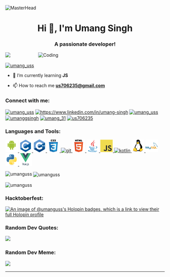 ![MasterHead](https://user-images.githubusercontent.com/74038190/241765440-80728820-e06b-4f96-9c9e-9df46f0cc0a5.gif)
<h1 align="center">Hi 👋, I'm Umang Singh</h1>
<h3 align="center">A passionate developer!</h3>
<img align="right" alt="Coding" width="400" src="https://cdn.dribbble.com/users/1162077/screenshots/3848914/programmer.gif">

[![](https://visitcount.itsvg.in/api?id=umanguss&icon=0&color=0)](https://visitcount.itsvg.in)

<p align="left"> <a href="https://twitter.com/umang_uss" target="blank"><img src="https://img.shields.io/twitter/follow/umang_uss?logo=twitter&style=for-the-badge" alt="umang_uss" /></a> </p>

- 🌱 I’m currently learning **JS**

- 📫 How to reach me **us706235@gmail.com**

<h3 align="left">Connect with me:</h3>
<p align="left">
<a href="https://twitter.com/umang_uss" target="blank"><img align="center" src="https://raw.githubusercontent.com/rahuldkjain/github-profile-readme-generator/master/src/images/icons/Social/twitter.svg" alt="umang_uss" height="30" width="40" /></a>
<a href="https://linkedin.com/in/https://www.linkedin.com/in/umang-singh" target="blank"><img align="center" src="https://raw.githubusercontent.com/rahuldkjain/github-profile-readme-generator/master/src/images/icons/Social/linked-in-alt.svg" alt="https://www.linkedin.com/in/umang-singh" height="30" width="40" /></a>
<a href="https://instagram.com/umang_uss" target="blank"><img align="center" src="https://raw.githubusercontent.com/rahuldkjain/github-profile-readme-generator/master/src/images/icons/Social/instagram.svg" alt="umang_uss" height="30" width="40" /></a>
<a href="https://www.hackerrank.com/umanggsingh" target="blank"><img align="center" src="https://raw.githubusercontent.com/rahuldkjain/github-profile-readme-generator/master/src/images/icons/Social/hackerrank.svg" alt="umanggsingh" height="30" width="40" /></a>
<a href="https://www.leetcode.com/umang_31" target="blank"><img align="center" src="https://raw.githubusercontent.com/rahuldkjain/github-profile-readme-generator/master/src/images/icons/Social/leet-code.svg" alt="umang_31" height="30" width="40" /></a>
<a href="https://auth.geeksforgeeks.org/user/us706235" target="blank"><img align="center" src="https://raw.githubusercontent.com/rahuldkjain/github-profile-readme-generator/master/src/images/icons/Social/geeks-for-geeks.svg" alt="us706235" height="30" width="40" /></a>
</p>

<h3 align="left">Languages and Tools:</h3>
<p align="left"> <a href="https://developer.android.com" target="_blank" rel="noreferrer"> <img src="https://raw.githubusercontent.com/devicons/devicon/master/icons/android/android-original-wordmark.svg" alt="android" width="40" height="40"/> </a> <a href="https://www.cprogramming.com/" target="_blank" rel="noreferrer"> <img src="https://raw.githubusercontent.com/devicons/devicon/master/icons/c/c-original.svg" alt="c" width="40" height="40"/> </a> <a href="https://www.w3schools.com/cpp/" target="_blank" rel="noreferrer"> <img src="https://raw.githubusercontent.com/devicons/devicon/master/icons/cplusplus/cplusplus-original.svg" alt="cplusplus" width="40" height="40"/> </a> <a href="https://www.w3schools.com/css/" target="_blank" rel="noreferrer"> <img src="https://raw.githubusercontent.com/devicons/devicon/master/icons/css3/css3-original-wordmark.svg" alt="css3" width="40" height="40"/> </a> <a href="https://git-scm.com/" target="_blank" rel="noreferrer"> <img src="https://www.vectorlogo.zone/logos/git-scm/git-scm-icon.svg" alt="git" width="40" height="40"/> </a> <a href="https://www.w3.org/html/" target="_blank" rel="noreferrer"> <img src="https://raw.githubusercontent.com/devicons/devicon/master/icons/html5/html5-original-wordmark.svg" alt="html5" width="40" height="40"/> </a> <a href="https://www.java.com" target="_blank" rel="noreferrer"> <img src="https://raw.githubusercontent.com/devicons/devicon/master/icons/java/java-original.svg" alt="java" width="40" height="40"/> </a> <a href="https://developer.mozilla.org/en-US/docs/Web/JavaScript" target="_blank" rel="noreferrer"> <img src="https://raw.githubusercontent.com/devicons/devicon/master/icons/javascript/javascript-original.svg" alt="javascript" width="40" height="40"/> </a> <a href="https://kotlinlang.org" target="_blank" rel="noreferrer"> <img src="https://www.vectorlogo.zone/logos/kotlinlang/kotlinlang-icon.svg" alt="kotlin" width="40" height="40"/> </a> <a href="https://www.linux.org/" target="_blank" rel="noreferrer"> <img src="https://raw.githubusercontent.com/devicons/devicon/master/icons/linux/linux-original.svg" alt="linux" width="40" height="40"/> </a> <a href="https://www.mysql.com/" target="_blank" rel="noreferrer"> <img src="https://raw.githubusercontent.com/devicons/devicon/master/icons/mysql/mysql-original-wordmark.svg" alt="mysql" width="40" height="40"/> </a> <a href="https://www.python.org" target="_blank" rel="noreferrer"> <img src="https://raw.githubusercontent.com/devicons/devicon/master/icons/python/python-original.svg" alt="python" width="40" height="40"/> </a> <a href="https://vuejs.org/" target="_blank" rel="noreferrer"> <img src="https://raw.githubusercontent.com/devicons/devicon/master/icons/vuejs/vuejs-original-wordmark.svg" alt="vuejs" width="40" height="40"/> </a> </p>

<p><img align="left" src="https://github-readme-stats.vercel.app/api/top-langs?username=umanguss&show_icons=true&locale=en&layout=compact" alt="umanguss" /></p>

<p>&nbsp;<img align="center" src="https://github-readme-stats.vercel.app/api?username=umanguss&show_icons=true&locale=en" alt="umanguss" /></p>

<p><img align="center" src="https://github-readme-streak-stats.herokuapp.com/?user=umanguss&" alt="umanguss" /></p>

<h3 align="left">Hacktoberfest:</h3>

[![An image of @umanguss's Holopin badges, which is a link to view their full Holopin profile](https://holopin.me/umanguss)](https://holopin.io/@umanguss)


<h3 align="left"> Random Dev Quotes:</h3>

![](https://quotes-github-readme.vercel.app/api?type=horizontal&theme=radical)

<h3 align="left">Random Dev Meme:</h3>
<img src='https://randommeme-five.vercel.app/' style="height: 400px;"/>

---

